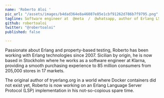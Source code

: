 ```yaml
---
name: 'Roberto Aloi '
pic_url: "/assets/images/b4dad364e8a46087e85e1cbf91262d786b7f9795.png"
tagline: Software engineer at  @meta  /  @whatsapp, author of Erlang LS
github: robertoaloi
twitter: "@robertoaloi"
published: false

---
```

Passionate about Erlang and property-based testing, Roberto has been working with Erlang technologies since 2007. Sicilian by origin, he is now based in Stockholm where he works as a software engineer at Klarna, providing a smooth purchasing experience to 85 million consumers from 205,000 stores in 17 markets.  
  
The original author of tryerlang.org in a world where Docker containers did not exist yet, Roberto is now working on an Erlang Language Server Protocol (LSP) implementation in his not-so-copious spare time.